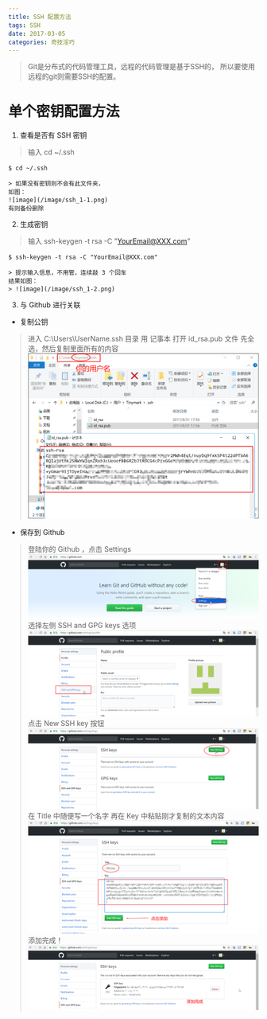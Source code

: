 ```yaml
---
title: SSH 配置方法
tags: SSH
date: 2017-03-05
categories: 奇技淫巧
---
```

> Git是分布式的代码管理工具，远程的代码管理是基于SSH的，
所以要使用远程的git则需要SSH的配置。

# 单个密钥配置方法
1. 查看是否有 SSH 密钥
> 输入 cd ~/.ssh
~~~
$ cd ~/.ssh
~~~
    > 如果没有密钥则不会有此文件夹，
    如图：
    ![image](/image/ssh_1-1.png)
    有则备份删除

2. 生成密钥
> 输入 ssh-keygen -t rsa -C "YourEmail@XXX.com"
~~~
$ ssh-keygen -t rsa -C "YourEmail@XXX.com"
~~~
    > 提示输入信息，不用管，连续敲 3 个回车
    结果如图：
    > ![image](/image/ssh_1-2.png)

3. 与 Github 进行关联
* 复制公钥
> 进入 C:\Users\UserName\.ssh 目录
用 记事本 打开 id_rsa.pub 文件
先全选，然后复制里面所有的内容
> ![image](/image/ssh_1-3.png)

* 保存到 Github 
> 登陆你的 Github ，点击 Settings
> ![image](/image/ssh_1-4.png)
> 选择左侧 SSH and GPG keys 选项
> ![image](/image/ssh_1-5.png)
> 点击 New SSH key 按钮
> ![image](/image/ssh_1-6.png)
> 在 Title 中随便写一个名字
再在 Key 中粘贴刚才复制的文本内容
> ![image](/image/ssh_1-7.png)
> 添加完成！
> ![image](/image/ssh_1-8.png)


<!-- # Github 配置 SSH -->
